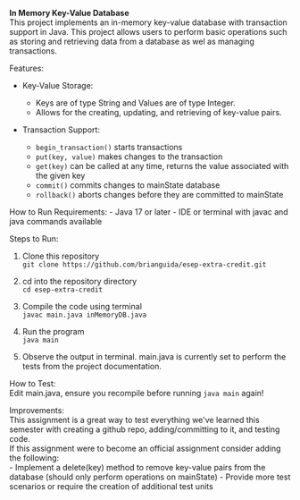 **In Memory Key-Value Database**  
This project implements an in-memory key-value database with transaction support in Java. This project allows users to perform
basic operations such as storing and retrieving data from a database as wel as managing transactions.

Features:  
- Key-Value Storage:
    - Keys are of type String and Values are of type Integer.
    - Allows for the creating, updating, and retrieving of key-value pairs.

- Transaction Support:
    - `begin_transaction()` starts transactions
    - `put(key, value)` makes changes to the transaction
    - `get(key)` can be called at any time, returns the value associated with the given key
    - `commit()` commits changes to mainState database
    - `rollback()` aborts changes before they are committed to mainState

How to Run
Requirements:
    - Java 17 or later
    - IDE or terminal with javac and java commands available

Steps to Run:  
1. Clone this repository  
`git clone https://github.com/brianguida/esep-extra-credit.git`

2. cd into the repository directory  
`cd esep-extra-credit`

3. Compile the code using terminal  
`javac main.java inMemoryDB.java`

4. Run the program  
`java main`

5. Observe the output in terminal. main.java is currently set to perform the tests from the project documentation.

How to Test:  
Edit main.java, ensure you recompile before running `java main` again!

Improvements:  
This assignment is a great way to test everything we've learned this semester with creating a github repo, adding/committing to it, and testing code.  
If this assignment were to become an official assignment consider adding the following:  
    - Implement a delete(key) method to remove key-value pairs from the database (should only perform operations on mainState)
    - Provide more test scenarios or require the creation of additional test units